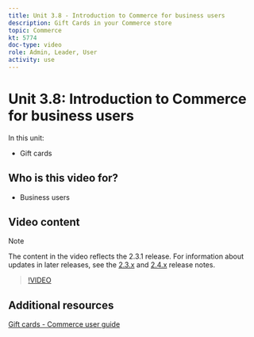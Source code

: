```yaml
---
title: Unit 3.8 - Introduction to Commerce for business users
description: Gift Cards in your Commerce store
topic: Commerce
kt: 5774
doc-type: video
role: Admin, Leader, User
activity: use
---
```


# Unit 3.8: Introduction to Commerce for business users

In this unit:

- Gift cards

## Who is this video for?

- Business users

## Video content

>[!NOTE]
>
>The content in the video reflects the 2.3.1 release. For information about updates in later releases, see the [ 2.3.x](https://devdocs.magento.com/guides/v2.3/release-notes/bk-release-notes.html) and [2.4.x](https://devdocs.magento.com/guides/v2.4/release-notes/bk-release-notes.html) release notes.

>[!VIDEO](https://video.tv.adobe.com/v/35959?quality=12&learn=on)

## Additional resources

[Gift cards - Commerce user guide](https://docs.magento.com/user-guide/catalog/product-gift-card.html)
